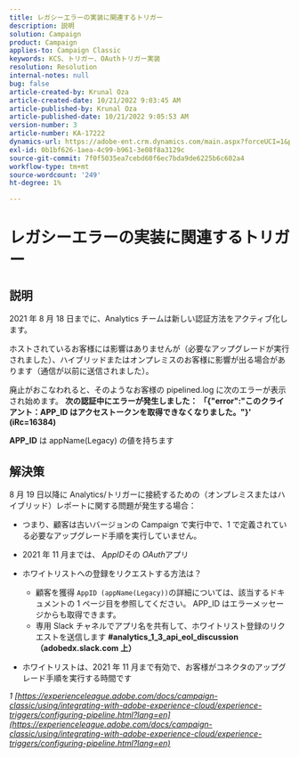 ```yaml
---
title: レガシーエラーの実装に関連するトリガー
description: 説明
solution: Campaign
product: Campaign
applies-to: Campaign Classic
keywords: KCS、トリガー、OAuthトリガー実装
resolution: Resolution
internal-notes: null
bug: false
article-created-by: Krunal Oza
article-created-date: 10/21/2022 9:03:45 AM
article-published-by: Krunal Oza
article-published-date: 10/21/2022 9:05:53 AM
version-number: 3
article-number: KA-17222
dynamics-url: https://adobe-ent.crm.dynamics.com/main.aspx?forceUCI=1&pagetype=entityrecord&etn=knowledgearticle&id=d63b333e-1f51-ed11-bba2-0022480867fb
exl-id: 0b1bf626-1aea-4c99-b961-3e08f8a3129c
source-git-commit: 7f0f5035ea7cebd60f6ec7bda9de6225b6c602a4
workflow-type: tm+mt
source-wordcount: '249'
ht-degree: 1%

---
```


# レガシーエラーの実装に関連するトリガー

## 説明


2021 年 8 月 18 日までに、Analytics チームは新しい認証方法をアクティブ化します。

ホストされているお客様には影響はありませんが（必要なアップグレードが実行されました）、ハイブリッドまたはオンプレミスのお客様に影響が出る場合があります（通信が以前に送信されました）。

廃止がおこなわれると、そのようなお客様の pipelined.log に次のエラーが表示され始めます。
<b>次の認証中にエラーが発生しました： 「{&quot;error&quot;:&quot;このクライアント：APP_ID はアクセストークンを取得できなくなりました。&quot;}&#39; (iRc=16384)</b>

<b>APP_ID</b> は appName(Legacy) の値を持ちます


## 解決策


8 月 19 日以降に Analytics/トリガーに接続するための（オンプレミスまたはハイブリッド）レポートに関する問題が発生する場合：

- つまり、顧客は古いバージョンの Campaign で実行中で、1 で定義されている必要なアップグレード手順を実行していません。
- 2021 年 11 月までは、 *AppID*&#x200B;その *OAuth*&#x200B;アプリ
- ホワイトリストへの登録をリクエストする方法は？

   - 顧客を獲得 `AppID (appName(Legacy))`の詳細については、該当するドキュメントの 1 ページ目を参照してください。 APP_ID はエラーメッセージからも取得できます。
   - 専用 Slack チャネルでアプリ名を共有して、ホワイトリスト登録のリクエストを送信します <b>#analytics_1_3_api_eol_discussion （adobedx.slack.com 上）</b>
- ホワイトリストは、2021 年 11 月まで有効で、お客様がコネクタのアップグレード手順を実行する時間です


*1 [https://experienceleague.adobe.com/docs/campaign-classic/using/integrating-with-adobe-experience-cloud/experience-triggers/configuring-pipeline.html?lang=en](https://experienceleague.adobe.com/docs/campaign-classic/using/integrating-with-adobe-experience-cloud/experience-triggers/configuring-pipeline.html?lang=en)*
